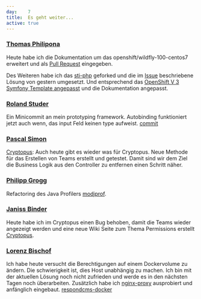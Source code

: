 ```yaml
---
day: 	7
title:	Es geht weiter...
active: true
---
```



### [Thomas Philipona](https://github.com/phil-pona)
Heute habe ich die Dokumentation um das openshift/wildfly-100-centos7 erweitert und als [Pull Request](https://github.com/openshift/sti-wildfly/pull/65) eingegeben.

Des Weiteren habe ich das [sti-php](https://github.com/phil-pona/sti-php) geforked und die im [Issue](https://github.com/openshift/sti-php/issues/73) beschriebene Lösung von gestern umgesetzt. Und entsprechend das [OpenShift V 3 Symfony Template angepasst](https://github.com/phil-pona/ose3-symfony2-ex) und die Dokumentation angepasst.

### [Roland Studer](https://github.com/rolandstuder)

Ein Minicommit an mein prototyping framework. Autobinding funktioniert jetzt auch wenn, das input Feld keinen type aufweist. [commit](https://github.com/RolandStuder/jeizinen-meteor/commit/28bb3a8a8191ec01e97662f69bde80e2dbd67b91)

### [Pascal Simon](https://github.com/psunix)
[Cryptopus](https://github.com/puzzle/cryptopus): Auch heute gibt es wieder was für Cryptopus. Neue Methode für das Erstellen von Teams erstellt und getestet. Damit sind wir dem Ziel die Business Logik aus den Controller zu entfernen einen Schritt näher.

### [Philipp Grogg](https://github.com/gro-gg)
Refactoring des Java Profilers [modjprof](https://github.com/gro-gg/modjprof).

### [Janiss Binder](https://github.com/janissbinder)
Heute habe ich im Cryptopus einen Bug behoben, damit die Teams wieder angezeigt werden und eine neue Wiki Seite zum Thema Permissions erstellt [Cryptopus](https://github.com/puzzle/cryptopus).

### [Lorenz Bischof](https://github.com/lbischof)
Ich habe heute versucht die Berechtigungen auf einem Dockervolume zu ändern. Die schwierigkeit ist, dies Host unabhängig zu machen. Ich bin mit der aktuellen Lösung noch nicht zufrieden und werde es in den nächsten Tagen noch überarbeiten. Zusätzlich habe ich [nginx-proxy](https://github.com/jwilder/nginx-proxy) ausprobiert und anfänglich eingebaut. [respondcms-docker](https://github.com/lbischof/respondcms-docker)
